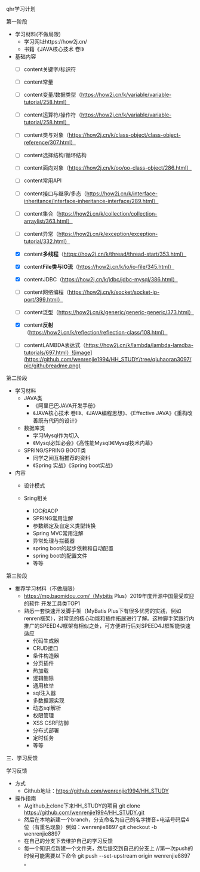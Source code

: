 qhr学习计划

第一阶段

- 学习材料(不做局限)
  - 学习网址https://how2j.cn/ 
  - 书籍《JAVA核心技术 卷I》
- 基础内容
  - [ ] content关键字/标识符
  - [ ] content常量
  - [ ] content变量/数据类型（https://how2j.cn/k/variable/variable-tutorial/258.html）
  - [ ] content运算符/操作符（https://how2j.cn/k/variable/variable-tutorial/258.html）
  - [ ] content类与对象（https://how2j.cn/k/class-object/class-object-reference/307.html）
  - [ ] content选择结构/循环结构
  - [ ] content面向对象（https://how2j.cn/k/oo/oo-class-object/286.html）
  - [ ] content常用API
  - [ ] content接口与继承/多态（https://how2j.cn/k/interface-inheritance/interface-inheritance-interface/289.html）
  - [ ] content集合（https://how2j.cn/k/collection/collection-arraylist/363.html）
  - [ ] content异常（https://how2j.cn/k/exception/exception-tutorial/332.html）
  - [x] content**多线程**（https://how2j.cn/k/thread/thread-start/353.html）
  - [x] content**File类与IO流**（https://how2j.cn/k/io/io-file/345.html）
  - [x] contentJDBC（https://how2j.cn/k/jdbc/jdbc-mysql/386.html）
  - [ ] content网络编程（https://how2j.cn/k/socket/socket-ip-port/399.html）
  - [ ] content泛型（https://how2j.cn/k/generic/generic-generic/373.html）
  - [x] content**反射**（https://how2j.cn/k/reflection/reflection-class/108.html）
  - [ ] contentLAMBDA表达式（https://how2j.cn/k/lambda/lambda-lamdba-tutorials/697.html）![image](https://github.com/wenrenjie1994/HH_STUDY/tree/qiuhaoran3097/pic/githubreadme.png)
  

第二阶段

- 学习材料
  - JAVA类
    - 《阿里巴巴JAVA开发手册》
    - 《JAVA核心技术 卷II》、《JAVA编程思想》、《Effective JAVA》《重构改善既有代码的设计》
  - 数据库类
    - 学习Mysql作为切入
    - 《Mysql必知必会》《高性能Mysql》《Mysql技术内幕》
  - SPRING/SPRING BOOT类
    - 同学之间互相推荐的资料
    - 《Spring 实战》《Spring boot实战》
- 内容
  - 设计模式
    
  - Sring相关
    - IOC和AOP
    - SPRING常用注解
    - 参数绑定及自定义类型转换
    - Spring MVC常用注解
    - 异常处理与拦截器
    - spring boot的起步依赖和自动配置
    - spring boot的配置文件
    - 等等

第三阶段

- 推荐学习材料（不做局限）
  - https://mp.baomidou.com/（Mybitis Plus）2019年度开源中国最受欢迎的软件 开发工具类TOP1
  - 熟悉一套快速开发脚手架（MyBatis Plus下有很多优秀的实践，例如renren框架），对常见的核心功能和插件拓展进行了解。这种脚手架跟行内推广的SPEED4J框架有相似之处，可方便进行后对SPEED4J框架能快速适应
    - 代码生成器
    - CRUD接口
    - 条件构造器
    - 分页插件
    - 热加载
    - 逻辑删除
    - 通用枚举
    - sql注入器
    - 多数据源实现
    - 动态sql解析
    - 权限管理
    - XSS CSRF防御
    - 分布式部署
    - 定时任务
    - 等等

三、学习反馈

学习反馈

- 方式
  - Github地址：https://github.com/wenrenjie1994/HH_STUDY
- 操作指南
  - 从github上clone下来HH_STUDY的项目
        git clone https://github.com/wenrenjie1994/HH_STUDY.git
  - 然后在本地新建一个branch，分支命名为自己的名字拼音+电话号码后4位（有重名现象）例如：wenrenjie8897
        git checkout -b wenrenjie8897
  - 在自己的分支下去维护自己的学习反馈
  - 每一个知识点新建一个文件夹，然后提交到自己的分支上
        //第一次push的时候可能需要以下命令
        git push --set-upstream origin wenrenjie8897
。
    


